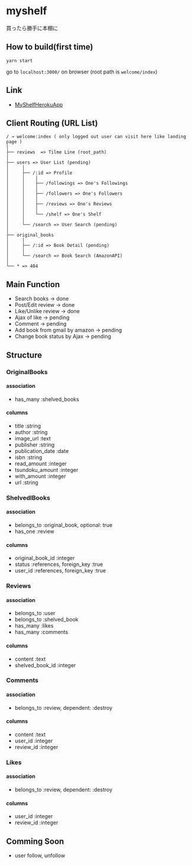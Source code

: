# myshelf
買ったら勝手に本棚に

## How to build(first time)

`yarn start`

go to `localhost:3000/` on browser
(root path is `welcome/index`)

## Link
- [MyShelfHerokuApp](https://myshelf-web.herokuapp.com/)

## Client Routing (URL List)

```
/ → welcome:index ( only logged out user can visit here like landing page )
│
├── reviews  => Tilme Line (root_path)
│
├── users => User List (pending)
│     │
│     ├── /:id => Profile
│     │    │
│     │    ├── /followings => One's Followings
│     │    │
│     │    ├── /followers => One's Followers
│     │    │
│     │    ├── /reviews => One's Reviews
│     │    │
│     │    └── /shelf => One's Shelf
│     │
│     └── /search => User Search (pending)
│
├── original_books
│     │
│     ├── /:id => Book Detail (pending)
│     │
│     └── /search => Book Search (AmazonAPI)
│
└── * => 404
```

## Main Function
- Search books -> done
- Post/Edit review -> done
- Like/Unlike review -> done
- Ajax of like -> pending
- Comment -> pending
- Add book from gmail by amazon -> pending
- Change book status by Ajax -> pending

## Structure

### OriginalBooks
#### association
- has_many :shelved_books
#### columns
- title            :string
- author           :string
- image_url        :text
- publisher        :string
- publication_date :date
- isbn             :string
- read_amount      :integer
- tsundoku_amount  :integer
- with_amount      :integer
- url              :string


### ShelvedlBooks
#### association
- belongs_to :original_book, optional: true
- has_one :review
#### columns
- original_book_id :integer
- status           :references, foreign_key :true
- user_id          :references, foreign_key :true


### Reviews
#### association
- belongs_to :user
- belongs_to :shelved_book
- has_many   :likes
- has_many   :comments
#### columns
- content         :text
- shelved_book_id :integer


### Comments
#### association
- belongs_to :review, dependent: :destroy
#### columns
- content   :text
- user_id   :integer
- review_id :integer


### Likes
#### association
- belongs_to :review, dependent: :destroy
#### columns
- user_id   :integer
- review_id :integer

## Comming Soon
- user follow, unfollow
